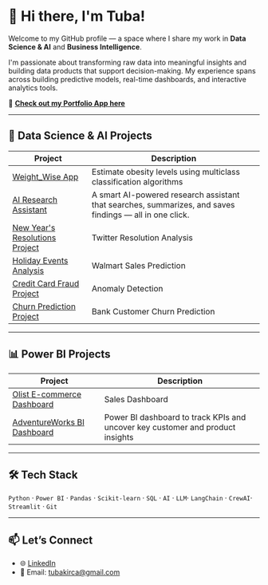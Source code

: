 # 👋 Hi there, I'm Tuba!

Welcome to my GitHub profile — a space where I share my work in **Data Science & AI** and **Business Intelligence**.

I'm passionate about transforming raw data into meaningful insights and building data products that support decision-making. My experience spans across building predictive models, real-time dashboards, and interactive analytics tools.

🔗 **[Check out my Portfolio App here](https://aipoweredportfolio.streamlit.app)**

---

## 🤖 Data Science & AI Projects

| Project | Description |
|--------|-------------|
| [Weight_Wise App](https://github.com/tubakrc/Data_Science_Projects_5) | Estimate obesity levels using multiclass classification algorithms |
| [AI Research Assistant](https://github.com/tubakrc/AIResearchAssistant) | A smart AI-powered research assistant that searches, summarizes, and saves findings — all in one click. |
| [New Year's Resolutions Project](https://github.com/tubakrc/Data_Science_Projects_4) | Twitter Resolution Analysis |
| [Holiday Events Analysis](https://github.com/tubakrc/Data_Science_Projects_3) | Walmart Sales Prediction |
| [Credit Card Fraud Project](https://github.com/tubakrc/Data_Science_Projects_2) | Anomaly Detection |
| [Churn Prediction Project](https://github.com/tubakrc/Data_Science_Projects_1) | Bank Customer Churn Prediction |

---

## 📊 Power BI Projects

| Project | Description |
|--------|-------------|
| [Olist E-commerce Dashboard](https://github.com/tubakrc/Power_BI_Projects_2) | Sales Dashboard |
| [AdventureWorks BI Dashboard](https://github.com/tubakrc/Power_BI_Projects_1) | Power BI dashboard to track KPIs and uncover key customer and product insights |



---

## 🛠️ Tech Stack
`Python` · `Power BI` · `Pandas` · `Scikit-learn` · `SQL` · `AI` · `LLM`· `LangChain` · `CrewAI`· `Streamlit` · `Git`

---

## 📫 Let’s Connect
- 🌐 [LinkedIn](https://www.linkedin.com/in/tubakirca/)
- 📧 Email: tubakirca@gmail.com
